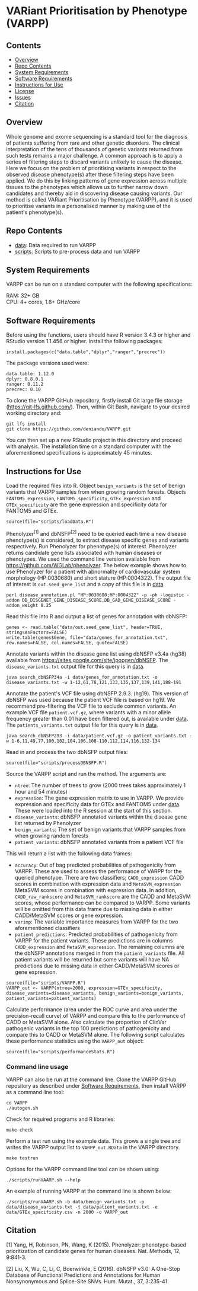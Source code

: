 # VARiant Prioritisation by Phenotype (VARPP)

## Contents

- [Overview](#overview)
- [Repo Contents](#repo-contents)
- [System Requirements](#system-requirements)
- [Software Requirements](#software-requirements)
- [Instructions for Use](#instructions-for-use)
- [License](./LICENSE)
- [Issues](https://github.com/deniando/VARPP/issues)
- [Citation](#citation)

## Overview

Whole genome and exome sequencing is a standard tool for the diagnosis of patients suffering from rare and other genetic disorders. The clinical interpretation of the tens of thousands of genetic variants returned from such tests remains a major challenge. A common approach is to apply a series of filtering steps to discard variants unlikely to cause the disease. Here we focus on the problem of prioritising variants in respect to the observed disease phenotype(s) after these filtering steps have been applied. We do this by linking patterns of gene expression across multiple tissues to the phenotypes which allows us to further narrow down candidates and thereby aid in discovering disease causing variants. Our method is called VARiant Prioritisation by Phenotype (VARPP), and it is used to prioritise variants in a personalised manner by making use of the patient's phenotype(s).

## Repo Contents

- [data](./data): Data required to run VARPP
- [scripts](./scripts): Scripts to pre-process data and run VARPP

## System Requirements

VARPP can be run on a standard computer with the following specifications:

RAM: 32+ GB  
CPU: 4+ cores, 1.8+ GHz/core

## Software Requirements

Before using the functions, users should have R version 3.4.3 or higher and RStudio version 1.1.456 or higher. Install the following packages:

```
install.packages(c("data.table","dplyr","ranger","precrec"))
```

The package versions used were:

```
data.table: 1.12.0
dplyr: 0.8.0.1
ranger: 0.11.2
precrec: 0.10
```

To clone the VARPP GitHub repository, firstly install Git large file storage (https://git-lfs.github.com/). Then, within Git Bash, navigate to your desired working directory and:

```
git lfs install
git clone https://github.com/deniando/VARPP.git
```

You can then set up a new RStudio project in this directory and proceed with analysis. The installation time on a standard computer with the aforementioned specifications is approximately 45 minutes.

## Instructions for Use

Load the required files into R. Object `benign_variants` is the set of benign variants that VARPP samples from when growing random forests. Objects `FANTOM5_expression`, `FANTOM5_specificity`, `GTEx_expression` and `GTEx_specificity` are the gene expression and specificity data for FANTOM5 and GTEx.

```
source(file="scripts/loadData.R")
```

Phenolyzer<sup>[1]</sup> and dbNSFP<sup>[2]</sup> need to be queried each time a new disease phenotype(s) is considered, to extract disease specific genes and variants respectively. Run Phenolyzer for phenotype(s) of interest. Phenolyzer returns candidate gene lists associated with human diseases or phenotypes. We used the command line version available from https://github.com/WGLab/phenolyzer. The below example shows how to use Phenolyzer for a patient with abnormality of cardiovascular system morphology (HP:0030680) and short stature (HP:0004322). The output file of interest is `out.seed_gene_list` and a copy of this file is in [data](./data).
```
perl disease_annotation.pl "HP:0030680;HP:0004322" -p -ph -logistic -addon DB_DISGENET_GENE_DISEASE_SCORE,DB_GAD_GENE_DISEASE_SCORE -addon_weight 0.25
```

Read this file into R and output a list of genes for annotation with dbNSFP:
```
genes <- read.table("data/out.seed_gene_list", header=TRUE, stringsAsFactors=FALSE)
write.table(genes$Gene, file="data/genes_for_annotation.txt", row.names=FALSE, col.names=FALSE, quote=FALSE)
```

Annotate variants within the disease gene list using dbNSFP v3.4a (hg38) available from https://sites.google.com/site/jpopgen/dbNSFP. The `disease_variants.txt` output file for this query is in [data](./data).

```
java search_dbNSFP34a -i data/genes_for_annotation.txt -o disease_variants.txt -w 1-12,61,78,121,133,135,137,139,141,188-191
```

Annotate the patient's VCF file using dbNSFP 2.9.3. (hg19). This version of dbNSFP was used because the patient VCF file is based on hg19. We recommend pre-filtering the VCF file to exclude common variants. An example VCF file `patient.vcf.gz`, where variants with a minor allele frequency greater than 0.01 have been filtered out, is available under [data](./data). The `patients_variants.txt` output file for this query is in [data](./data).

```
java search_dbNSFP293 -i data/patient.vcf.gz -o patient_variants.txt -w 1-6,11,49,77,100,102,104,106,108-110,112,114,116,132-134
```

Read in and process the two dbNSFP output files:

```
source(file="scripts/processDBNSFP.R")
```

Source the VARPP script and run the method. The arguments are:

* `ntree`: The number of trees to grow (2000 trees takes approximately 1 hour and 54 minutes)
* `expression`: The gene expression matrix to use in VARPP. We provide expression and specificity data for GTEx and FANTOM5 under [data](./data). These were loaded into the R session at the start of this section.
* `disease_variants`: dbNSFP annotated variants within the disease gene list returned by Phenolyzer
* `benign_variants`: The set of benign variants that VARPP samples from when growing random forests
* `patient_variants`: dbNSFP annotated variants from a patient VCF file

This will return a list with the following data frames:

* `accuracy`: Out of bag predicted probabilities of pathogenicity from VARPP. These are used to assess the performance of VARPP for the queried phenotype. There are two classifiers; `CADD_expression` CADD scores in combination with expression data and `MetaSVM_expression` MetaSVM scores in combination with expression data. In addition, `CADD_raw_rankscore` and `MetaSVM_rankscore` are the CADD and MetaSVM scores, whose performance can be compared to VARPP. Some variants will be omitted from this data frame due to missing data in either CADD/MetaSVM scores or gene expression.
* `varimp`: The variable importance measures from VARPP for the two aforementioned classifiers
* `patient_predictions`: Predicted probabilities of pathogenicity from VARPP for the patient variants. These predictions are in columns `CADD_expression` and `MetaSVM_expression`. The remaining columns are the dbNSFP annotations merged in from the `patient_variants` file. All patient variants will be returned but some variants will have NA predictions due to missing data in either CADD/MetaSVM scores or gene expression.

```
source(file="scripts/VARPP.R")
VARPP_out <- VARPP(ntree=2000, expression=GTEx_specificity, disease_variants=disease_variants, benign_variants=benign_variants, patient_variants=patient_variants)
```

Calculate performance (area under the ROC curve and area under the precision-recall curve) of VARPP and compare this to the performance of CADD or MetaSVM alone. Also calculate the proportion of ClinVar pathogenic variants in the top 100 predictions of pathogenicity and compare this to CADD or MetaSVM alone. The following script calculates these performance statistics using the `VARPP_out` object:

```
source(file="scripts/performanceStats.R")
```

### Command line usage

VARPP can also be run at the command line. Clone the VARPP GitHub repository as described under [Software Requirements](#software-requirements), then install VARPP as a command line tool:
```
cd VARPP
./autogen.sh
```

Check for required programs and R libraries:
```
make check
```

Perform a test run using the example data. This grows a single tree and writes the VARPP output list to `VARPP_out.RData` in the VARPP directory.
```
make testrun
```

Options for the VARPP command line tool can be shown using:
```
./scripts/runVAARP.sh --help
```

An example of running VARPP at the command line is shown below:
```
./scripts/runVAARP.sh -b data/benign_variants.txt -p data/disease_variants.txt -t data/patient_variants.txt -e data/GTEx_specificity.csv -n 2000 -o VARPP_out
```

## Citation

[1] Yang, H, Robinson, PN, Wang, K (2015). Phenolyzer: phenotype-based prioritization of candidate genes for human diseases. Nat. Methods, 12, 9:841-3.

[2] Liu, X, Wu, C, Li, C, Boerwinkle, E (2016). dbNSFP v3.0: A One-Stop Database of Functional Predictions and Annotations for Human Nonsynonymous and Splice-Site SNVs. Hum. Mutat., 37, 3:235-41.
